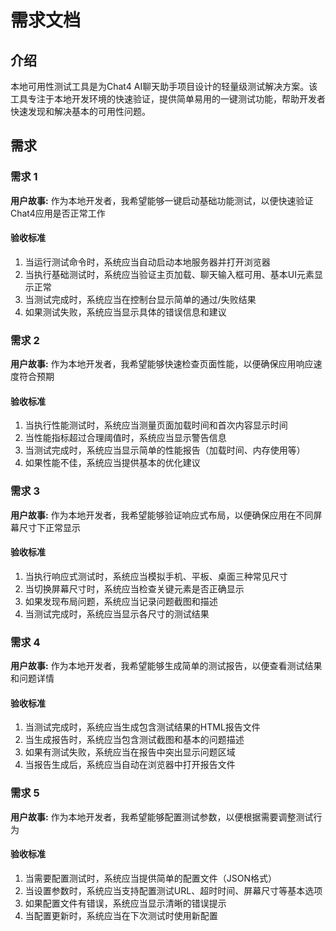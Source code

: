 # 需求文档

## 介绍

本地可用性测试工具是为Chat4 AI聊天助手项目设计的轻量级测试解决方案。该工具专注于本地开发环境的快速验证，提供简单易用的一键测试功能，帮助开发者快速发现和解决基本的可用性问题。

## 需求

### 需求 1

**用户故事:** 作为本地开发者，我希望能够一键启动基础功能测试，以便快速验证Chat4应用是否正常工作

#### 验收标准

1. 当运行测试命令时，系统应当自动启动本地服务器并打开浏览器
2. 当执行基础测试时，系统应当验证主页加载、聊天输入框可用、基本UI元素显示正常
3. 当测试完成时，系统应当在控制台显示简单的通过/失败结果
4. 如果测试失败，系统应当显示具体的错误信息和建议

### 需求 2

**用户故事:** 作为本地开发者，我希望能够快速检查页面性能，以便确保应用响应速度符合预期

#### 验收标准

1. 当执行性能测试时，系统应当测量页面加载时间和首次内容显示时间
2. 当性能指标超过合理阈值时，系统应当显示警告信息
3. 当测试完成时，系统应当显示简单的性能报告（加载时间、内存使用等）
4. 如果性能不佳，系统应当提供基本的优化建议

### 需求 3

**用户故事:** 作为本地开发者，我希望能够验证响应式布局，以便确保应用在不同屏幕尺寸下正常显示

#### 验收标准

1. 当执行响应式测试时，系统应当模拟手机、平板、桌面三种常见尺寸
2. 当切换屏幕尺寸时，系统应当检查关键元素是否正确显示
3. 如果发现布局问题，系统应当记录问题截图和描述
4. 当测试完成时，系统应当显示各尺寸的测试结果

### 需求 4

**用户故事:** 作为本地开发者，我希望能够生成简单的测试报告，以便查看测试结果和问题详情

#### 验收标准

1. 当测试完成时，系统应当生成包含测试结果的HTML报告文件
2. 当生成报告时，系统应当包含测试截图和基本的问题描述
3. 如果有测试失败，系统应当在报告中突出显示问题区域
4. 当报告生成后，系统应当自动在浏览器中打开报告文件

### 需求 5

**用户故事:** 作为本地开发者，我希望能够配置测试参数，以便根据需要调整测试行为

#### 验收标准

1. 当需要配置测试时，系统应当提供简单的配置文件（JSON格式）
2. 当设置参数时，系统应当支持配置测试URL、超时时间、屏幕尺寸等基本选项
3. 如果配置文件有错误，系统应当显示清晰的错误提示
4. 当配置更新时，系统应当在下次测试时使用新配置